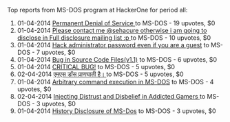 Top reports from MS-DOS program at HackerOne for period all:

1. 01-04-2014 [Permanent Denial of Service ](https://hackerone.com/reports/5534) to MS-DOS - 19 upvotes, $0
2. 01-04-2014 [Please contact me @sehacure otherwise i am going to disclose in Full disclosure mailing list :p ](https://hackerone.com/reports/5437) to MS-DOS - 10 upvotes, $0
3. 01-04-2014 [Hack administrator password even if you are a guest](https://hackerone.com/reports/5441) to MS-DOS - 7 upvotes, $0
4. 01-04-2014 [Bug in Source Code Files(v1.1)](https://hackerone.com/reports/5466) to MS-DOS - 6 upvotes, $0
5. 01-04-2014 [CRITICAL BUG!](https://hackerone.com/reports/5426) to MS-DOS - 5 upvotes, $0
6. 02-04-2014 [एमएस  डॉस प्राणघाती है।  ](https://hackerone.com/reports/5596) to MS-DOS - 5 upvotes, $0
7. 01-04-2014 [Arbitrary command execution in MS-DOS](https://hackerone.com/reports/5499) to MS-DOS - 4 upvotes, $0
8. 02-04-2014 [Injecting Distrust and Disbelief in Addicted Gamers ](https://hackerone.com/reports/5559) to MS-DOS - 3 upvotes, $0
9. 01-04-2014 [History Disclosure of MS-Dos](https://hackerone.com/reports/5549) to MS-DOS - 3 upvotes, $0
